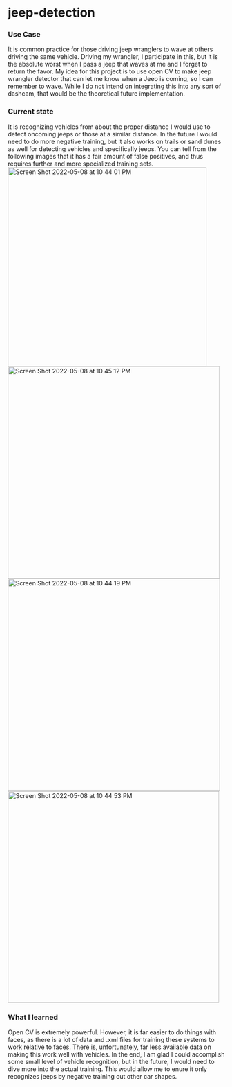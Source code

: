 # jeep-detection

### Use Case
It is common practice for those driving jeep wranglers to wave at others driving the same vehicle. Driving my wrangler, I participate in this, but it is the 
absolute worst when I pass a jeep that waves at me and I forget to return the favor. My idea for this project is to use open CV to make jeep wrangler detector that
can let me know when a Jeeo is coming, so I can remember to wave. While I do not intend on integrating this into any sort of dashcam, that would be the theoretical 
future implementation.


### Current state
It is recognizing vehicles from about the proper distance I would use to detect oncoming jeeps or those at a similar distance. In the future I would need to do more negative training, but it also works on trails or sand dunes as well for detecting vehicles and specifically jeeps. You can tell from the following images that it has a fair amount of false positives, and thus requires further and more specialized training sets.
<img width="460" alt="Screen Shot 2022-05-08 at 10 44 01 PM" src="https://user-images.githubusercontent.com/72896477/167337308-284e043c-4873-43c0-a9ea-d9c75fda55bd.png">
<img width="490" alt="Screen Shot 2022-05-08 at 10 45 12 PM" src="https://user-images.githubusercontent.com/72896477/167337300-8951fc0a-4b8a-4b14-b7aa-63c3fc47bff6.png">
<img width="491" alt="Screen Shot 2022-05-08 at 10 44 19 PM" src="https://user-images.githubusercontent.com/72896477/167337319-f7e19628-3661-4040-b62c-37beca3137fd.png">
<img width="489" alt="Screen Shot 2022-05-08 at 10 44 53 PM" src="https://user-images.githubusercontent.com/72896477/167337374-0744d6d2-f39d-4325-9303-bc3793d7236e.png">



### What I learned
Open CV is extremely powerful. However, it is far easier to do things with faces, as there is a lot of data and .xml files for training these systems to work relative to faces. There is, unfortunately, far less available data on making this work well with vehicles. In the end, I am glad I could accomplish some small level of vehicle recognition, but in the future, I would need to dive more into the actual training. This would allow me to enure it only recognizes jeeps by negative training out other car shapes.

